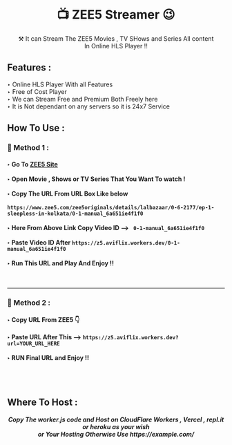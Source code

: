<h1 align="center">📺 ZEE5 Streamer 😉</h1>

<p align="center"> ⚒ It can Stream The ZEE5 Movies , TV SHows and Series All content <br> In Online HLS Player !!</p>


<h2> Features :</h2>

‣ Online HLS Player With all Features <br>
‣ Free of Cost Player<br>
‣ We can Stream Free and Premium Both Freely here<br>
‣ It is Not dependant on any servers so it is 24x7 Service<br>

## How To Use :

<h3>🔐 Method 1 :</h3>

<h4>
‣ Go To <a href="https://www.zee5.com/">ZEE5 Site</a> <br><br>
‣ Open Movie , Shows or TV Series That You Want To watch ! <br><br>
‣ Copy The URL From URL Box Like below <br><br>
   <code>https://www.zee5.com/zee5originals/details/lalbazaar/0-6-2177/ep-1-sleepless-in-kolkata/0-1-manual_6a651ie4f1f0</code> <br><br>
‣ Here From Above Link Copy Video ID  --> <code> 0-1-manual_6a651ie4f1f0</code> <br><br>
‣ Paste Video ID After <code>https://z5.aviflix.workers.dev/0-1-manual_6a651ie4f1f0</code> <br><br>
‣ Run This URL and Play And Enjoy !!  

</h4><br>

---
  
  
<h3>🔐 Method 2 :</h3>

<h4>
‣ Copy URL From ZEE5 👇 <br><br>
‣ Paste URL After This --> <code>https://z5.aviflix.workers.dev?url=YOUR_URL_HERE</code><br><br>
‣ RUN Final URL and Enjoy !!  <br>

</h4>

<br><br>



<h2> Where To Host : </h2>

<h5 align="center"> Copy The worker.js code and Host on CloudFlare Workers , Vercel , repl.it or heroku as your wish <br> or Your Hosting Otherwise Use https://example.com/
